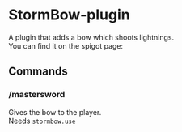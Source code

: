 # StormBow-plugin
A plugin that adds a bow which shoots lightnings.  
You can find it on the spigot page:  

## Commands  

### /mastersword  
  Gives the bow to the player.  
  Needs `stormbow.use`
  
